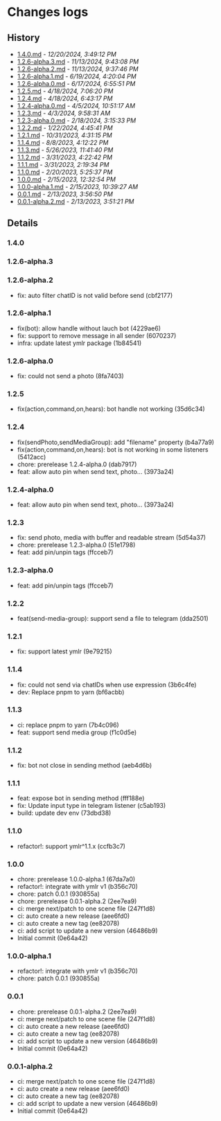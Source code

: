 # Changes logs

## History

- [1.4.0.md](#1734684552928)  -  _12/20/2024, 3:49:12 PM_
- [1.2.6-alpha.3.md](#1731508988857)  -  _11/13/2024, 9:43:08 PM_
- [1.2.6-alpha.2.md](#1731508666405)  -  _11/13/2024, 9:37:46 PM_
- [1.2.6-alpha.1.md](#1718788804520)  -  _6/19/2024, 4:20:04 PM_
- [1.2.6-alpha.0.md](#1718625351724)  -  _6/17/2024, 6:55:51 PM_
- [1.2.5.md](#1713441980865)  -  _4/18/2024, 7:06:20 PM_
- [1.2.4.md](#1713440597299)  -  _4/18/2024, 6:43:17 PM_
- [1.2.4-alpha.0.md](#1712289077137)  -  _4/5/2024, 10:51:17 AM_
- [1.2.3.md](#1712113111748)  -  _4/3/2024, 9:58:31 AM_
- [1.2.3-alpha.0.md](#1708244133476)  -  _2/18/2024, 3:15:33 PM_
- [1.2.2.md](#1705916741198)  -  _1/22/2024, 4:45:41 PM_
- [1.2.1.md](#1698744675112)  -  _10/31/2023, 4:31:15 PM_
- [1.1.4.md](#1691485942800)  -  _8/8/2023, 4:12:22 PM_
- [1.1.3.md](#1685119300328)  -  _5/26/2023, 11:41:40 PM_
- [1.1.2.md](#1680254562720)  -  _3/31/2023, 4:22:42 PM_
- [1.1.1.md](#1680247174205)  -  _3/31/2023, 2:19:34 PM_
- [1.1.0.md](#1676888737266)  -  _2/20/2023, 5:25:37 PM_
- [1.0.0.md](#1676439174807)  -  _2/15/2023, 12:32:54 PM_
- [1.0.0-alpha.1.md](#1676432367640)  -  _2/15/2023, 10:39:27 AM_
- [0.0.1.md](#1676278610141)  -  _2/13/2023, 3:56:50 PM_
- [0.0.1-alpha.2.md](#1676278281173)  -  _2/13/2023, 3:51:21 PM_

## Details

<a id="1734684552928"></a>
### 1.4.0


  
<a id="1731508988857"></a>
### 1.2.6-alpha.3


  
<a id="1731508666405"></a>
### 1.2.6-alpha.2

* fix: auto filter chatID is not valid before send (cbf2177)
  
<a id="1718788804520"></a>
### 1.2.6-alpha.1

* fix(bot): allow handle without lauch bot (4229ae6)
* fix: support to remove message in all sender (6070237)
* infra: update latest ymlr package (1b84541)
  
<a id="1718625351724"></a>
### 1.2.6-alpha.0

* fix: could not send a photo (8fa7403)
  
<a id="1713441980865"></a>
### 1.2.5

* fix(action,command,on,hears): bot handle not working (35d6c34)
  
<a id="1713440597299"></a>
### 1.2.4

* fix(sendPhoto,sendMediaGroup): add "filename" property (b4a77a9)
* fix(action,command,on,hears): bot is not working in some listeners (5412acc)
* chore: prerelease 1.2.4-alpha.0 (dab7917)
* feat: allow auto pin when send text, photo... (3973a24)
  
<a id="1712289077137"></a>
### 1.2.4-alpha.0

* feat: allow auto pin when send text, photo... (3973a24)
  
<a id="1712113111748"></a>
### 1.2.3

* fix: send photo, media with buffer and readable stream (5d54a37)
* chore: prerelease 1.2.3-alpha.0 (51e1798)
* feat: add pin/unpin tags (ffcceb7)
  
<a id="1708244133476"></a>
### 1.2.3-alpha.0

* feat: add pin/unpin tags (ffcceb7)
  
<a id="1705916741198"></a>
### 1.2.2

* feat(send-media-group): support send a file to telegram (dda2501)
  
<a id="1698744675112"></a>
### 1.2.1

* fix: support latest ymlr (9e79215)
  
<a id="1691485942800"></a>
### 1.1.4

* fix: could not send via chatIDs when use expression (3b6c4fe)
* dev: Replace pnpm to yarn (bf6acbb)
  
<a id="1685119300328"></a>
### 1.1.3

* ci: replace pnpm to yarn (7b4c096)
* feat: support send media group (f1c0d5e)
  
<a id="1680254562720"></a>
### 1.1.2

* fix: bot not close in sending method (aeb4d6b)
  
<a id="1680247174205"></a>
### 1.1.1

* feat: expose bot in sending method (fff188e)
* fix: Update input type in telegram listener (c5ab193)
* build: update dev env (73dbd38)
  
<a id="1676888737266"></a>
### 1.1.0

* refactor!: support ymlr^1.1.x (ccfb3c7)
  
<a id="1676439174807"></a>
### 1.0.0

* chore: prerelease 1.0.0-alpha.1 (67da7a0)
* refactor!: integrate with ymlr v1 (b356c70)
* chore: patch 0.0.1 (930855a)
* chore: prerelease 0.0.1-alpha.2 (2ee7ea9)
* ci: merge next/patch to one scene file (247f1d8)
* ci: auto create a new release (aee6fd0)
* ci: auto create a new tag (ee82078)
* ci: add script to update a new version (46486b9)
* Initial commit (0e64a42)
  
<a id="1676432367640"></a>
### 1.0.0-alpha.1

* refactor!: integrate with ymlr v1 (b356c70)
* chore: patch 0.0.1 (930855a)
  
<a id="1676278610141"></a>
### 0.0.1

* chore: prerelease 0.0.1-alpha.2 (2ee7ea9)
* ci: merge next/patch to one scene file (247f1d8)
* ci: auto create a new release (aee6fd0)
* ci: auto create a new tag (ee82078)
* ci: add script to update a new version (46486b9)
* Initial commit (0e64a42)
  
<a id="1676278281173"></a>
### 0.0.1-alpha.2

* ci: merge next/patch to one scene file (247f1d8)
* ci: auto create a new release (aee6fd0)
* ci: auto create a new tag (ee82078)
* ci: add script to update a new version (46486b9)
* Initial commit (0e64a42)

